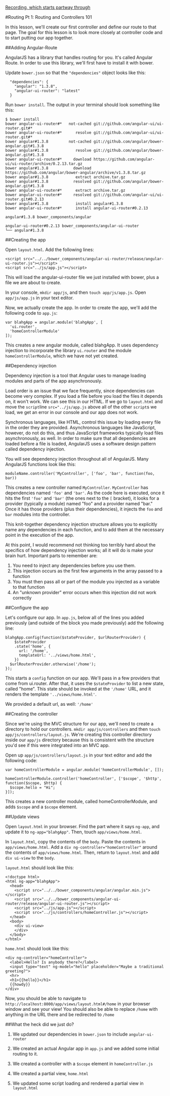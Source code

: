[Recording, which starts partway through](https://www.youtube.com/watch?v=6SBRejAM9p8)

#Routing Pt 1: Routing and Controllers 101

In this lesson, we'll create our first controller and define our route to
that page. The goal for this lesson is to look more closely at controller
code and to start putting our app together.

##Adding Angular-Route

AngularJS has a library that handles routing for you. It's called Angular Route.
In order to use this library, we'll first have to install it with bower.

Update `bower.json` so that the `"dependencies"` object looks like this: 

      "dependencies": { 
        "angular": "1.3.8",
        "angular-ui-router": "latest"
      } 

Run `bower install`. The output in your 
terminal should look something like this:

    $ bower install
    bower angular-ui-router#*   not-cached git://github.com/angular-ui/ui-router.git#*
    bower angular-ui-router#*      resolve git://github.com/angular-ui/ui-router.git#*
    bower angular#1.3.8         not-cached git://github.com/angular/bower-angular.git#1.3.8
    bower angular#1.3.8            resolve git://github.com/angular/bower-angular.git#1.3.8
    bower angular-ui-router#*     download https://github.com/angular-ui/ui-router/archive/0.2.13.tar.gz
    bower angular#1.3.8           download https://github.com/angular/bower-angular/archive/v1.3.8.tar.gz
    bower angular#1.3.8            extract archive.tar.gz
    bower angular#1.3.8           resolved git://github.com/angular/bower-angular.git#1.3.8
    bower angular-ui-router#*      extract archive.tar.gz
    bower angular-ui-router#*     resolved git://github.com/angular-ui/ui-router.git#0.2.13
    bower angular#1.3.8            install angular#1.3.8
    bower angular-ui-router#*      install angular-ui-router#0.2.13

    angular#1.3.8 bower_components/angular

    angular-ui-router#0.2.13 bower_components/angular-ui-router
    └── angular#1.3.8


##Creating the app

Open `layout.html`. Add the following lines:

    <script src="../../bower_components/angular-ui-router/release/angular-ui-router.js"></script>
    <script src="../js/app.js"></script>

This will load the angular-ui-router file we just installed with bower, plus a file 
we are about to create.

In your console, `mkdir app/js`, and then `touch app/js/app.js`. Open `app/js/app.js`
in your text editor.

Now, we actually create the app. In order to create the app, we'll add the following
code to `app.js`:

    var blahgApp = angular.module('blahgApp', [
      'ui.router',
      'homeControllerModule'
    ]);

This creates a new angular module, called blahgApp. It uses dependency injection to
incorporate the library `ui.router` and the module `homeControllerModule`, which we 
have not yet created.


##Dependency injection

Dependency injection is a tool that Angular uses to manage loading modules and parts
of the app asynchronously.

Load order is an issue that we face frequently, since dependencies can become very
complex. If you load a file before you load the files it depends on, it won't work.
We can see this in our HTML. If we go to `layout.html` and move the `script`line `src="../js/app.js` above all of the other `script`s we load, we get an error in our console and our 
app does not work.

Synchronous languages, like HTML, control this issue by loading every file in the order
they are provided. Asynchronous languages like JavaScript, however, do not do this, and
thus JavaScript frameworks typically load files asynchronously, as well. In order to make
sure that all dependencies are loaded before a file is loaded, AngularJS uses a software
design pattern called dependency injection.

You will see dependency injection throughout all of AngularJS. Many AngularJS functions
look like this:

    moduleName.controller('MyController', ['foo', 'bar', function(foo, bar))

This creates a new controller named `MyController`. `MyController` has dependencies named
`'foo'` and `'bar'`. As the code here is executed, once it hits the first `'foo'` and `'bar'`
(the ones next to the `[` bracket), it looks for a provider (typically a module) named "foo"
and a provider named "bar." Once it has those providers (plus their dependencies), it injects 
the `foo` and `bar` modules into the controller.

This knit-together dependency injection structure allows you to explicitly name any
dependencies in each function, and to add them at the necessary point in the execution
of the app.

At this point, I would recommend not thinking too terribly hard about the specifics of how
dependency injection works; all it will do is make your brain hurt. Important parts to
remember are:   

1) You need to inject any dependencies before you use them.   
2) This injection occurs as the first few arguments in the array passed to a function      
3) You must then pass all or part of the module you injected as a variable to that function    
4) An "unknown provider" error occurs when this injection did not work correctly


##Configure the app

Let's configure our app. In `app.js`, below all of the lines you added previously
(and outside of the block you made previously) add the following line:

    blahgApp.config(function($stateProvider, $urlRouterProvider) {
        $stateProvider
        .state('home', {
          url: '/home',
          templateUrl: '../views/home.html',
        })
      $urlRouterProvider.otherwise('/home');
    });

This starts a `config` function on our app. We'll pass in a few providers that come from
ui.router. After that, it uses the `$stateProvider` to list a new state, called "home".
This state should be invoked at the `'/home'` URL, and it renders the template `'../views/home.html'`.

We provided a default url, as well: `'/home'`

##Creating the controller

Since we're using the MVC structure for our app, we'll need to create a directory
to hold our controllers. `mkdir app/js/controllers` and then `touch app/js/controllers/layout.js`.
We're creating this controller directory inside our `app/js` directory because this
is consistent with the structure you'd see if this were integrated into an MVC app.

Open up `app/js/controllers/layout.js` in your text editor and add the following code:

    var homeControllerModule = angular.module('homeControllerModule', []);

    homeControllerModule.controller('homeController', ['$scope', '$http', function($scope, $http) {
      $scope.hello = "Hi";
    }]);

This creates a new controller module, called homeControllerModule, and adds `$scope` and
a `$scope` element.


##Update views

Open `layout.html` in your browser. Find the part where it says `ng-app`, and update
it to `ng-app="blahgApp"`. Then, touch `app/views/home.html`.

In `layout.html`, copy the contents of the `body`. Paste the contents in `app/views/home.html`.
Add a `div ng-controller="homeController"` around the contents of `app/views/home.html`. 
Then, return to `layout.html` and add `div ui-view` to the `body`.

`layout.html` should look like this:

    <!doctype html>
    <html ng-app="blahgApp">
      <head>
        <script src="../../bower_components/angular/angular.min.js"></script>
        <script src="../../bower_components/angular-ui-router/release/angular-ui-router.js"></script>
        <script src="../js/app.js"></script>
        <script src="../js/controllers/homeController.js"></script>
      </head>
      <body>
        <div ui-view>
        </div>
      </body>
    </html>

`home.html` should look like this:
  
    <div ng-controller="homeController">
      <label>Hello? Is anybody there?</label>
      <input type="text" ng-model="hello" placeholder="Maybe a traditional greeting?">
      <hr>
      <h1>{{hello}}</h1>
      {{howdy}}
    </div>

Now, you should be able to navigate to `http://localhost:8000/app/views/layout.html#/home`
in your browser window and see your view! You should also be able to replace `/home`
with anything in the URL there and be redirected to `/home`

##What the heck did we just do?

1) We updated our dependencies in `bower.json` to include `angular-ui-router`

2) We created an actual Angular app in `app.js` and we added some initial routing to it.

3) We created a controller with a `$scope` element in `homeController.js`

4) We created a partial view, `home.html`

5) We updated some script loading and rendered a partial view in `layout.html`
